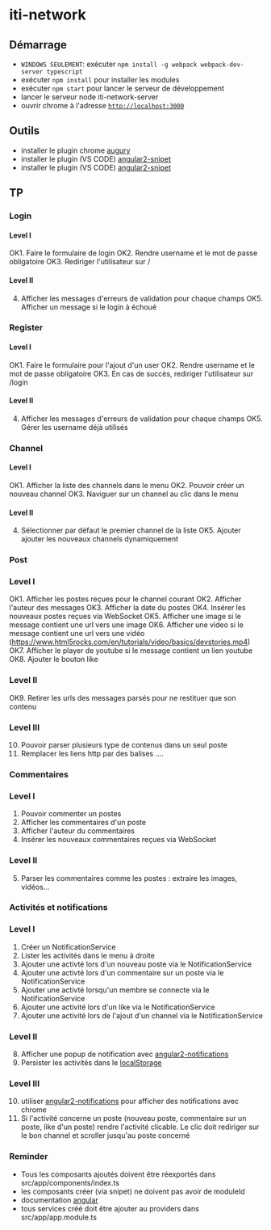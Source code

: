 # iti-network


## Démarrage
- `WINDOWS SEULEMENT`: exécuter `npm install -g webpack webpack-dev-server typescript`
- exécuter `npm install` pour installer les modules
- exécuter `npm start` pour lancer le serveur de développement
- lancer le serveur node iti-network-server
- ouvrir chrome à l'adresse [`http://localhost:3000`](http://localhost:3000)

## Outils
- installer le plugin chrome [augury](https://chrome.google.com/webstore/detail/augury/elgalmkoelokbchhkhacckoklkejnhcd)
- installer le plugin (VS CODE) [angular2-snipet](https://marketplace.visualstudio.com/items?itemName=johnpapa.Angular2)
- installer le plugin (VS CODE) [angular2-snipet](https://plugins.jetbrains.com/idea/plugin/8395-angular-2-typescript-live-templates)

## TP

### Login

#### Level I

OK1. Faire le formulaire de login
OK2. Rendre username et le mot de passe obligatoire
OK3. Rediriger l'utilisateur sur /

#### Level II

4. Afficher les messages d'erreurs de validation pour chaque champs
OK5. Afficher un message si le login à échoué

### Register

#### Level I

OK1. Faire le formulaire pour l'ajout d'un user
OK2. Rendre username et le mot de passe obligatoire
OK3. En cas de succès, rediriger l'utilisateur sur /login

#### Level II
4. Afficher les messages d'erreurs de validation  pour chaque champs
OK5. Gérer les username déjà utilisés


### Channel

#### Level I

OK1. Afficher la liste des channels dans le menu
OK2. Pouvoir créer un nouveau channel
OK3. Naviguer sur un channel au clic dans le menu

#### Level II

4. Sélectionner par défaut le premier channel de la liste
OK5. Ajouter ajouter les nouveaux channels dynamiquement

### Post 

### Level I

OK1. Afficher les postes reçues pour le channel courant
OK2. Afficher l'auteur des messages
OK3. Afficher la date du postes
OK4. Insérer les nouveaux postes reçues via WebSocket
OK5. Afficher une image si le message contient une url vers une image
OK6. Afficher une video si le message contient une url vers une vidéo (https://www.html5rocks.com/en/tutorials/video/basics/devstories.mp4)
OK7. Afficher le player de youtube si le message contient un lien youtube
OK8. Ajouter le bouton like

### Level II
OK9. Retirer les urls des messages parsés pour ne restituer que son contenu

### Level III
10. Pouvoir parser plusieurs type de contenus dans un seul poste
11. Remplacer les liens http par des balises <a>...</a>.

### Commentaires

### Level I
1. Pouvoir commenter un postes
2. Afficher les commentaires d'un poste 
3. Afficher l'auteur du commentaires
4. Insérer les nouveaux commentaires reçues via WebSocket

### Level II
5. Parser les commentaires comme les postes : extraire les images, vidéos...

### Activités et notifications 

### Level I
1. Créer un NotificationService
2. Lister les activités dans le menu à droite
3. Ajouter une activté lors d'un nouveau poste via le NotificationService
4. Ajouter une activté lors d'un commentaire sur un poste via le NotificationService
5. Ajouter une activté lorsqu'un membre se connecte via le NotificationService
6. Ajouter une activité lors d'un like via le NotificationService
7. Ajouter une activité lors de l'ajout d'un channel via le NotificationService

### Level II
8. Afficher une popup de notification avec [angular2-notifications](https://github.com/flauc/angular2-notifications)
9. Persister les activités dans le [localStorage](https://developer.mozilla.org/fr/docs/Web/API/Window/localStorage)

### Level III
10. utiliser [angular2-notifications](https://github.com/flauc/angular2-notifications) pour afficher des notifications avec chrome
11. Si l'activité concerne un poste (nouveau poste, commentaire sur un poste, like d'un poste) rendre l'activité clicable. 
Le clic doit rediriger sur le bon channel et scroller jusqu'au poste concerné


### Reminder

- Tous les composants ajoutés doivent être réexportés dans src/app/components/index.ts
- les composants créer (via snipet) ne doivent pas avoir de moduleId
- documentation [angular](https://angular.io/docs/ts/latest/)
- tous services créé doit être ajouter au providers dans src/app/app.module.ts
